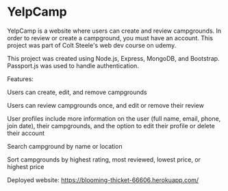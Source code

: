 # YelpCamp
YelpCamp is a website where users can create and review campgrounds. In order to review or create a campground, you must have an account. This project was part of Colt Steele's web dev course on udemy.

This project was created using Node.js, Express, MongoDB, and Bootstrap. Passport.js was used to handle authentication.

Features:

Users can create, edit, and remove campgrounds

Users can review campgrounds once, and edit or remove their review

User profiles include more information on the user (full name, email, phone, join date), their campgrounds, and the option to edit their profile or delete their account

Search campground by name or location

Sort campgrounds by highest rating, most reviewed, lowest price, or highest price

Deployed website:
https://blooming-thicket-66606.herokuapp.com/
